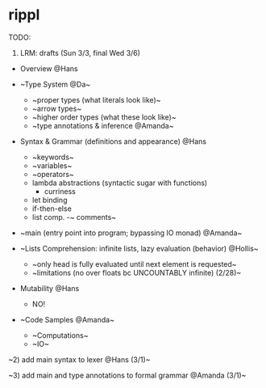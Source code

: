 # rippl


TODO:

1) LRM: drafts (Sun 3/3, final Wed 3/6)
  - Overview @Hans
  
  - ~Type System @Da~
    - ~proper types (what literals look like)~
    - ~arrow types~
    - ~higher order types (what these look like)~
    - ~type annotations & inference @Amanda~
    
  - Syntax & Grammar (definitions and appearance) @Hans
    - ~keywords~
    - ~variables~
    - ~operators~
    - lambda abstractions (syntactic sugar with functions)
      - curriness
    - let binding
    - if-then-else
    - list comp.
    -~ comments~
    
  - ~main (entry point into program; bypassing IO monad) @Amanda~
  
  - ~Lists Comprehension: infinite lists, lazy evaluation (behavior) @Hollis~
     - ~only head is fully evaluated until next element is requested~
     - ~limitations (no over floats bc UNCOUNTABLY infinite) (2/28)~
     
  - Mutability @Hans
     - NO!

  - ~Code Samples @Amanda~
      - ~Computations~
      - ~IO~


~2) add main syntax to lexer @Hans (3/1)~

~3) add main and type annotations to formal grammar @Amanda (3/1)~
